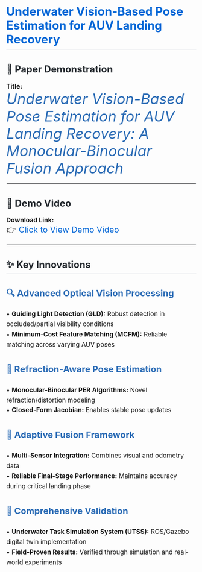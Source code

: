 <h1 style="font-size: 2.2em; color: #0366d6; border-bottom: 1px solid #eaecef; padding-bottom: 0.3em;">Underwater Vision-Based Pose Estimation for AUV Landing Recovery</h1>

<h2 style="font-size: 1.8em; color: #24292e;">📜 Paper Demonstration</h2>
<p style="font-size: 1.2em;">
<strong>Title:</strong><br>
<em style="font-size: 2.3em; color: #2d6db6;">Underwater Vision-Based Pose Estimation for AUV Landing Recovery: A Monocular-Binocular Fusion Approach</em>
</p>

<hr style="border: 1px solid #eaecef;">

<h2 style="font-size: 1.8em; color: #24292e;">🎥 Demo Video</h2>
<p style="font-size: 1.2em;">
<strong>Download Link:</strong><br>
<span style="font-size: 1.3em;">👉 <a href="https://pan.sjtu.edu.cn/web/preview/media?name=demo.mp4&path=&previewPage=1&spaceId=space2m8xvhp71best&from=share&spaceOrgId=1&showList=0&shareToken=fed2cb79b10caa302af0a0d0567f3d74&seq=0.8892785945636588" style="color: #0366d6; text-decoration: none;">Click to View Demo Video</a></span>
</p>

<hr style="border: 1px solid #eaecef;">


<h2 style="font-size: 1.8em; color: #24292e; border-bottom: 1px solid #eaecef; padding-bottom: 0.3em;">✨ Key Innovations</h2>

<div style="font-size: 1.2em; line-height: 1.6;">

<h3 style="color: #2d6db6; font-size: 1.4em;">🔍 Advanced Optical Vision Processing</h3>
<p>
• <strong>Guiding Light Detection (GLD):</strong> Robust detection in occluded/partial visibility conditions<br>
• <strong>Minimum-Cost Feature Matching (MCFM):</strong> Reliable matching across varying AUV poses
</p>

<h3 style="color: #2d6db6; font-size: 1.4em;">📐 Refraction-Aware Pose Estimation</h3>
<p>
• <strong>Monocular-Binocular PER Algorithms:</strong> Novel refraction/distortion modeling<br>
• <strong>Closed-Form Jacobian:</strong> Enables stable pose updates
</p>

<h3 style="color: #2d6db6; font-size: 1.4em;">🔄 Adaptive Fusion Framework</h3>
<p>
• <strong>Multi-Sensor Integration:</strong> Combines visual and odometry data<br>
• <strong>Reliable Final-Stage Performance:</strong> Maintains accuracy during critical landing phase
</p>

<h3 style="color: #2d6db6; font-size: 1.4em;">🌊 Comprehensive Validation</h3>
<p>
• <strong>Underwater Task Simulation System (UTSS):</strong> ROS/Gazebo digital twin implementation<br>
• <strong>Field-Proven Results:</strong> Verified through simulation and real-world experiments
</p>
</div>
